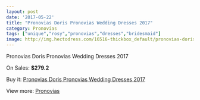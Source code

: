 ```yaml
---
layout: post
date: '2017-05-22'
title: "Pronovias Doris Pronovias Wedding Dresses 2017"
category: Pronovias
tags: ["unique","rosy","pronovias","dresses","bridesmaid"]
image: http://img.hectodress.com/16516-thickbox_default/pronovias-doris-pronovias-wedding-dresses-2013.jpg
---
```

Pronovias Doris Pronovias Wedding Dresses 2017

On Sales: **$279.2**
<a href="https://www.hectodress.com/pronovias/7964-pronovias-doris-pronovias-wedding-dresses-2013.html"><amp-img layout="responsive" width="600" height="600" src="//img.hectodress.com/16516-thickbox_default/pronovias-doris-pronovias-wedding-dresses-2013.jpg" alt="Pronovias Doris Pronovias Wedding Dresses 2017 0" /></a>
<a href="https://www.hectodress.com/pronovias/7964-pronovias-doris-pronovias-wedding-dresses-2013.html"><amp-img layout="responsive" width="600" height="600" src="//img.hectodress.com/16519-thickbox_default/pronovias-doris-pronovias-wedding-dresses-2013.jpg" alt="Pronovias Doris Pronovias Wedding Dresses 2017 1" /></a>
<a href="https://www.hectodress.com/pronovias/7964-pronovias-doris-pronovias-wedding-dresses-2013.html"><amp-img layout="responsive" width="600" height="600" src="//img.hectodress.com/16518-thickbox_default/pronovias-doris-pronovias-wedding-dresses-2013.jpg" alt="Pronovias Doris Pronovias Wedding Dresses 2017 2" /></a>
<a href="https://www.hectodress.com/pronovias/7964-pronovias-doris-pronovias-wedding-dresses-2013.html"><amp-img layout="responsive" width="600" height="600" src="//img.hectodress.com/16517-thickbox_default/pronovias-doris-pronovias-wedding-dresses-2013.jpg" alt="Pronovias Doris Pronovias Wedding Dresses 2017 3" /></a>

Buy it: [Pronovias Doris Pronovias Wedding Dresses 2017](https://www.hectodress.com/pronovias/7964-pronovias-doris-pronovias-wedding-dresses-2013.html "Pronovias Doris Pronovias Wedding Dresses 2017")

View more: [Pronovias](https://www.hectodress.com/139-pronovias "Pronovias")